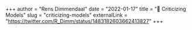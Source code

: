 +++
author = "Rens Dimmendaal"
date = "2022-01-17"
title = "🧵 Criticizing Models"
slug = "criticizing-models"
externalLink = "https://twitter.com/R_Dimm/status/1483182603662413827"
+++
